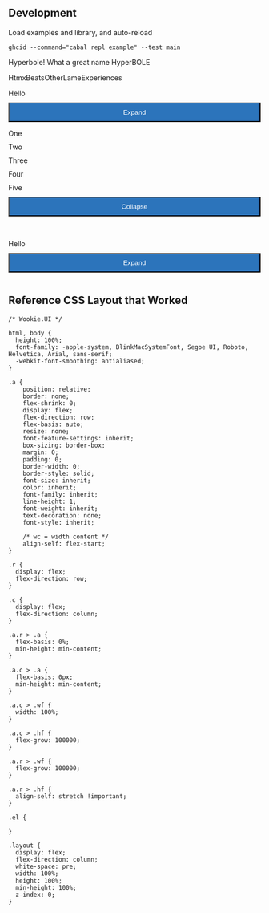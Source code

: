 Development
-----------

Load examples and library, and auto-reload

    ghcid --command="cabal repl example" --test main

Hyperbole! What a great name
HyperBOLE

HtmxBeatsOtherLameExperiences





<div class="row pad-20">
  <div class="bg-graylight pad-20">
    <div class="col" id="Contents">
      <div class="col gap-10 tt h-80">
        <div>Hello</div>
        <button class="bg-primary clr-white pad-10 hover:bg-primarylight" data-on-click="Expand" data-target="Contents">Expand</button>
      </div>
    </div>
  </div>
</div>


<div class="row pad-20">
  <div class="bg-graylight pad-20">
    <div class="col" id="Contents">
      <style type="text/css">.bg-primary { background-color:#2C74BB }
        .clr-white { color:#FFF }
        .col { display:flex; flex-direction:column }
        .gap-10 { gap:0.625rem }
        .h-220 { flex-shrink:0; height:13.75rem }
        .pad-10 { padding:0.625rem }
        .tt { transition-duration:0.5s; transition-property:height }
        .hover\:bg-primarylight:hover { background-color:#3281cf }</style>
    <div class="col gap-10 tt h-220">
      <div>One</div>
      <div>Two</div>
      <div>Three</div>
      <div>Four</div>
      <div>Five</div>
    <button class="bg-primary clr-white pad-10 hover:bg-primarylight" data-on-click="Collapse" data-target="Contents">Collapse</button>
  </div>
  </div>
  </div>
</div>


<div class="row pad-20">
  <div class="bg-graylight pad-20">
    <div class="col" id="Contents"><style type="text/css">.bg-primary { background-color:#2C74BB }
.clr-white { color:#FFF }
.col { display:flex; flex-direction:column }
.gap-10 { gap:0.625rem }
.h-80 { flex-shrink:0; height:5.0rem }
.pad-10 { padding:0.625rem }
.tt { transition-duration:0.5s; transition-property:height }
.hover\:bg-primarylight:hover { background-color:#3281cf }</style>

<div class="col gap-10 tt h-80">
  <div>Hello</div>
  <button class="bg-primary clr-white pad-10 hover:bg-primarylight" data-on-click="Expand" data-target="Contents">Expand</button>
</div>
</div>
  </div>
</div>


Reference CSS Layout that Worked
--------------------------------

    /* Wookie.UI */

    html, body {
      height: 100%;
      font-family: -apple-system, BlinkMacSystemFont, Segoe UI, Roboto, Helvetica, Arial, sans-serif;
      -webkit-font-smoothing: antialiased;
    }

    .a {
        position: relative;
        border: none;
        flex-shrink: 0;
        display: flex;
        flex-direction: row;
        flex-basis: auto;
        resize: none;
        font-feature-settings: inherit;
        box-sizing: border-box;
        margin: 0;
        padding: 0;
        border-width: 0;
        border-style: solid;
        font-size: inherit;
        color: inherit;
        font-family: inherit;
        line-height: 1;
        font-weight: inherit;
        text-decoration: none;
        font-style: inherit;

        /* wc = width content */
        align-self: flex-start;
    }

    .r {
      display: flex;
      flex-direction: row;
    }

    .c {
      display: flex;
      flex-direction: column;
    }

    .a.r > .a {
      flex-basis: 0%;
      min-height: min-content;
    }

    .a.c > .a {
      flex-basis: 0px;
      min-height: min-content;
    }

    .a.c > .wf {
      width: 100%;
    }

    .a.c > .hf {
      flex-grow: 100000;
    }

    .a.r > .wf {
      flex-grow: 100000;
    }

    .a.r > .hf {
      align-self: stretch !important;
    }

    .el {

    }

    .layout {
      display: flex;
      flex-direction: column;
      white-space: pre;
      width: 100%;
      height: 100%;
      min-height: 100%;
      z-index: 0;
    }

